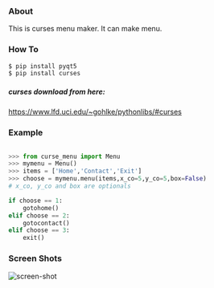 ### About

This is curses menu maker.
It can make menu.

### How To
```bash
$ pip install pyqt5
$ pip install curses
```
##### curses download from here:
https://www.lfd.uci.edu/~gohlke/pythonlibs/#curses

### Example

```python

>>> from curse_menu import Menu
>>> mymenu = Menu()
>>> items = ['Home','Contact','Exit']
>>> choose = mymenu.menu(items,x_co=5,y_co=5,box=False)
# x_co, y_co and box are optionals

if choose == 1:
	gotohome()
elif choose == 2:
	gotocontact()
elif choose == 3:
	exit()
```

### Screen Shots

![screen-shot](https://user-images.githubusercontent.com/22606403/39956062-17fcdfaa-55f9-11e8-817f-e5823c43edfe.PNG)
